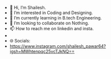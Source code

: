 - 👋 Hi, I’m Shailesh.
- 👀 I’m interested in Coding and Designing.
- 🌱 I’m currently learning in B.tech Engineering.
- 💞️ I’m looking to collaborate on Nothing.
- 📫 How to reach me on linkedin and insta.
- 
-  🌐 Socials:
-  https://www.instagram.com/shailesh_pawar64?igsh=MWhtenpqc25vcTJkNQ==

<!---
Shailesh6068/Shailesh6068 is a ✨ special ✨ repository because its `README.md` (this file) appears on your GitHub profile.
You can click the Preview link to take a look at your changes.
--->
